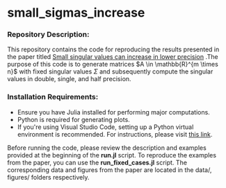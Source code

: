 # small_sigmas_increase
### Repository Description:
Τhis repository contains the code for reproducing the results presented in the paper titled  [Small singular values can increase in lower precision](https://arxiv.org/abs/2303.03547) .The purpose of this code is to generate matrices $A \in \mathbb{R}^{m \times n}\$ with fixed singular values $\Sigma$ and subsequently compute the singular values in double, single, and half precision.

### Installation Requirements:
- Ensure you have Julia installed for performing major computations.
- Python is required for generating plots.
- If you're using Visual Studio Code, setting up a Python virtual environment is recommended. For instructions, please visit [this link](https://code.visualstudio.com/docs/python/python-tutorial).

Before running the code, please review the description and examples provided at the beginning of the **run.jl** script. To reproduce the examples from the paper, you can use the **run_fixed_cases.jl** script. The corresponding data and figures from the paper are located in the data/, figures/ folders respectively.
